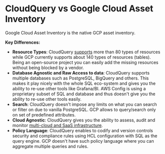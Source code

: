 # CloudQuery vs Google Cloud Asset Inventory

Google Cloud Asset Inventory is the native GCP asset inventory.

**Key Differences:**

- **Resource Types**: CloudQuery [supports](https://www.cloudquery.io/plugins/gcp/tables) more than 80 types of resources while GCP currently supports about 140 types of resources (tables). Being an open-source project you can easily add the missing resources without being blocked by a vendor.
- **Database Agnostic and Raw Access to data**: CloudQuery supports multiple databases such as PostgreSQL, BigQuery and others. This makes it play nicely with the whole SQL eco-system and gives you the ability to re-use other tools like Grafana/BI. AWS Config is using a proprietary subset of SQL and database and thus doesn't give you the ability to re-use other tools easily.
- **Search**: CloudQuery doesn't impose any limits on what you can search or filter on due to vanilla PostgreSQL. GCP allows to query/search only on set of predefined attributes.
- **Cloud Agnostic**: CloudQuery gives you the ability to assess, audit and monitor [multi-cloud and SaaS infrastructure](https://hub.cloudquery.io).
- **Policy Language**: CloudQuery enables to codify and version controls security and compliance rules using HCL configuration with SQL as the query engine. GCP doesn't have such policy language where you can aggregate multiple queries and rules.

